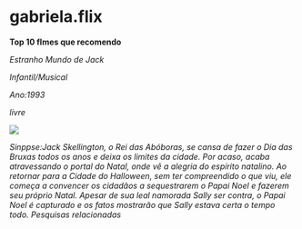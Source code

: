 # gabriela.flix
**Top 10 flmes que recomendo**

 *Estranho Mundo de Jack*

 *Infantil/Musical*
 
 *Ano:1993*

*livre*

![](https://media1.tenor.com/m/NT8PtpCMLicAAAAd/extrañomundodejack.gif)

*Sinppse:Jack Skellington, o Rei das Abóboras, se cansa de fazer o Dia das Bruxas todos os anos e deixa os limites da cidade. Por acaso, acaba atravessando o portal do Natal, onde vê a alegria do espírito natalino. Ao retornar para a Cidade do Halloween, sem ter compreendido o que viu, ele começa a convencer os cidadãos a sequestrarem o Papai Noel e fazerem seu próprio Natal. Apesar de sua leal namorada Sally ser contra, o Papai Noel é capturado e os fatos mostrarão que Sally estava certa o tempo todo.
Pesquisas relacionadas*


